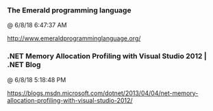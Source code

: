 ﻿

### The Emerald programming language
@ 6/8/18 6:47:37 AM

http://www.emeraldprogramminglanguage.org/



### .NET Memory Allocation Profiling with Visual Studio 2012 | .NET Blog
@ 6/8/18 5:18:48 PM

https://blogs.msdn.microsoft.com/dotnet/2013/04/04/net-memory-allocation-profiling-with-visual-studio-2012/

